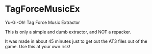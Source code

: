 # TagForceMusicEx
Yu-Gi-Oh! Tag Force Music Extractor

This is only a simple and dumb extractor, and NOT a repacker.

It was made in about 45 minutes just to get out the AT3 files out of the game. Use this at your own risk!
